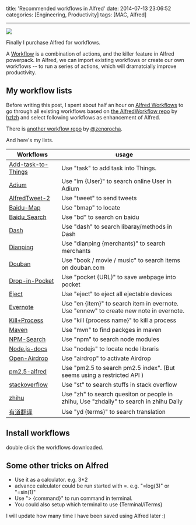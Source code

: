 title: 'Recommended workflows in Alfred'
date: 2014-07-13 23:06:52
categories: [Engineering, Productivity]
tags: [MAC, Alfred]

---

![](https://wenzhong-1259152588.cos.ap-beijing.myqcloud.com/alfred_workflow.png)

Finally I purchase Alfred for workflows.

A [Workflow](http://support.alfredapp.com/workflows) is a combination of actions, and the killer feature in Alfred powerpack. In Alfred, we can import existing workflows or create our own workflows -- to run a series of actions, which will dramatcially improve productivity.

## My workflow lists

Before writing this post, I spent about half an hour on [Alfred Workflows](http://www.alfredworkflow.com/) to go through all existing workflows based on  [the AlfredWorkflow repo](https://github.com/hzlzh/AlfredWorkflow.com) by [hzlzh](https://github.com/hzlzh) and select following workflows as enhancement of Alfred.

There is [another workflow repo](https://github.com/zenorocha/alfred-workflows) by [@zenorocha](https://github.com/zenorocha/).

And here's my lists.

<!-- more -->

| Workflows | usage|
| ----------| -----|
| [Add-task-to-Things](http://www.com/wp-admin/admin-ajax.php?action=cfdb-file&s=1364124536.5170&form=Alfred+Workflow&field=workflow_file) |Use "task" to add task into Things.|
| [Adium](http://www.com/wp-admin/admin-ajax.php?action=cfdb-file&s=1363963308.9955&form=Alfred+Workflow&field=workflow_file) |Use "im {User}" to search online User in Adium|
| [AlfredTweet-2](http://www.com/wp-admin/admin-ajax.php?action=cfdb-file&s=1367327572.5345&form=Alfred+Workflow&field=workflow_file) |Use "tweet" to send tweets|
| [Baidu-Map](http://www.com/wp-admin/admin-ajax.php?action=cfdb-file&s=1367748340.1045&form=Alfred+Workflow&field=workflow_file) |Use "bmap" to locate |
| [Baidu_Search](http://www.com/wp-admin/admin-ajax.php?action=cfdb-file&s=1398320736.2336&form=Alfred+Workflow&field=workflow_file) |Use "bd" to search on baidu|
| [Dash](http://www.com/wp-admin/admin-ajax.php?action=cfdb-file&s=1366731149.1667&form=Alfred+Workflow&field=workflow_file) |Use "dash" to search libaray/methods in Dash|
| [Dianping](http://www.com/wp-admin/admin-ajax.php?action=cfdb-file&s=1364174860.3977&form=Alfred+Workflow&field=workflow_file) |Use "dianping {merchants}" to search merchants|
| [Douban](http://www.com/wp-admin/admin-ajax.php?action=cfdb-file&s=1364049016.0184&form=Alfred+Workflow&field=workflow_file) |Use "book / movie / music" to search items on douban.com|
| [Drop-in-Pocket](http://www.com/wp-admin/admin-ajax.php?action=cfdb-file&s=1364334384.6181&form=Alfred+Workflow&field=workflow_file) |Use "pocket {URL}" to save webpage into pocket|
| [Eject](http://www.com/wp-admin/admin-ajax.php?action=cfdb-file&s=1400849236.8030&form=Alfred+Workflow&field=workflow_file) |Use "eject" to eject all ejectable devices|
| [Evernote](http://www.com/wp-admin/admin-ajax.php?action=cfdb-file&s=1364052677.4068&form=Alfred+Workflow&field=workflow_file) |Use "en {item}" to search item in evernote. Use "ennew" to create new note in evernote.|
| [Kill+Process](http://www.com/wp-admin/admin-ajax.php?action=cfdb-file&s=1364033722.1626&form=Alfred+Workflow&field=workflow_file) |Use "kill {process name}" to kill a process|
| [Maven](http://www.com/wp-admin/admin-ajax.php?action=cfdb-file&s=1364886080.2728&form=Alfred+Workflow&field=workflow_file) |Use "mvn" to find packges in maven|
| [NPM-Search](http://www.com/wp-admin/admin-ajax.php?action=cfdb-file&s=1387390019.3115&form=Alfred+Workflow&field=workflow_file) |Use "npm" to search node modules|
| [Node.js-docs](http://www.com/wp-admin/admin-ajax.php?action=cfdb-file&s=1368972251.0988&form=Alfred+Workflow&field=workflow_file) |Use "nodejs" to locate node libraris|
| [Open-Airdrop](http://www.com/wp-admin/admin-ajax.php?action=cfdb-file&s=1366229643.9780&form=Alfred+Workflow&field=workflow_file) |Use "airdrop" to activate Airdrop|
| [pm2.5-alfred](http://www.com/wp-admin/admin-ajax.php?action=cfdb-file&s=1385112458.2655&form=Alfred+Workflow&field=workflow_file) |Use "pm2.5 to search pm2.5 index". (But seems using a restricted API )|
| [stackoverflow](http://www.com/wp-admin/admin-ajax.php?action=cfdb-file&s=1364404552.1464&form=Alfred+Workflow&field=workflow_file) |Use "st" to search stuffs in stack overflow|
| [zhihu](http://www.com/wp-admin/admin-ajax.php?action=cfdb-file&s=1384745053.2139&form=Alfred+Workflow&field=workflow_file) |Use "zh" to search quesiton or people in zhihu, Use "zhdaily" to search in zhihu Daily|
| [有道翻译](https://raw.githubUsercontent.com/hzlzh/AlfredWorkflow.com/master/Downloads/Workflows/%E6%9C%89%E9%81%93%E7%BF%BB%E8%AF%91) |Use "yd {terms}" to search translation|

## Install workflows
double click the workflows downloaded.

## Some other tricks on Alfred
* Use it as a calculator. e.g. 3*2
* advance calculator could be run started with =. e.g. "=log(3)" or "=sin(1)" 
* Use "> {command}" to run command in terminal.
* You could also setup which terminal to use {Terminal/iTerms}

I will update how many time I have been saved using Alfred later :)
